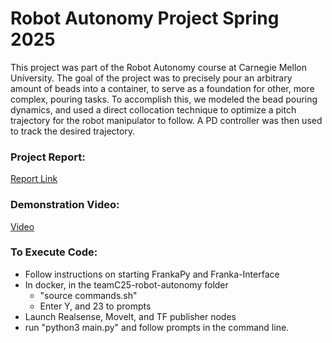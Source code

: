 # Robot Autonomy Project Spring 2025

This project was part of the Robot Autonomy course at Carnegie Mellon University. The goal of the project was to precisely pour an arbitrary amount of beads into a container,
to serve as a foundation for other, more complex, pouring tasks. To accomplish this, we modeled the bead pouring dynamics, and used a direct collocation technique to optimize
a pitch trajectory for the robot manipulator to follow. A PD controller was then used to track the desired trajectory.

### Project Report:
[Report Link](https://drive.google.com/file/d/1pgp-c3Z5qVecwIIcbcmdoBHYkJPaO3JG/view?usp=sharing)

### Demonstration Video:
[Video](https://drive.google.com/file/d/1AO35xT9SAFWQ5qzlmW-o09ssS_QAiykP/view?usp=sharing)

### To Execute Code:
- Follow instructions on starting FrankaPy and Franka-Interface
- In docker, in the teamC25-robot-autonomy folder
  - "source commands.sh"
  - Enter Y, and 23 to prompts
- Launch Realsense, MoveIt, and TF publisher nodes
- run "python3 main.py" and follow prompts in the command line.
